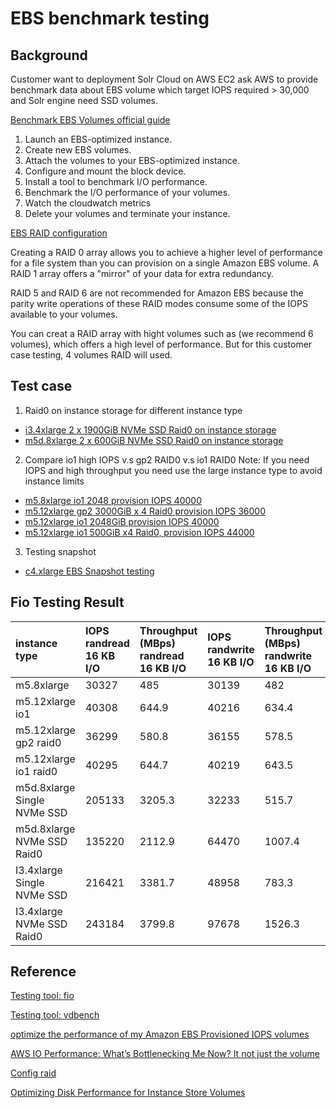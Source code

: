 # EBS benchmark testing

## Background
Customer want to deployment Solr Cloud on AWS EC2 ask AWS to provide benchmark data about EBS volume which target IOPS required > 30,000 and Solr engine need SSD volumes.

[Benchmark EBS Volumes official guide](https://docs.aws.amazon.com/AWSEC2/latest/UserGuide/benchmark_procedures.html)

1. Launch an EBS-optimized instance.
2. Create new EBS volumes.
3. Attach the volumes to your EBS-optimized instance.
4. Configure and mount the block device.
5. Install a tool to benchmark I/O performance.
6. Benchmark the I/O performance of your volumes.
7. Watch the cloudwatch metrics
8. Delete your volumes and terminate your instance.

[EBS RAID configuration](https://docs.aws.amazon.com/AWSEC2/latest/UserGuide/raid-config.html)

Creating a RAID 0 array allows you to achieve a higher level of performance for a file system than you can provision on a single Amazon EBS volume. A RAID 1 array offers a "mirror" of your data for extra redundancy.

RAID 5 and RAID 6 are not recommended for Amazon EBS because the parity write operations of these RAID modes consume some of the IOPS available to your volumes. 

You can creat a RAID array with hight volumes such as (we recommend 6 volumes), which offers a high level of performance. But for this customer case testing, 4 volumes RAID will used. 

## Test case
1. Raid0 on instance storage for different instance type
- [i3.4xlarge 2 x 1900GiB NVMe SSD Raid0 on instance storage](script/i3.4xlarge-nvmessd-ebs-benchmark.md)
- [m5d.8xlarge 2 x 600GiB NVMe SSD Raid0 on instance storage](script/m5d.4xlarge-nvmessd-ebs-benchmark.md)

2. Compare io1 high IOPS v.s gp2 RAID0 v.s io1 RAID0
Note: If you need IOPS and high throughput you need use the large instance type to avoid instance limits 
- [m5.8xlarge io1 2048 provision IOPS 40000](script/m5.8xlarge-io1-ebs-benchmark.md)
- [m5.12xlarge gp2 3000GiB x 4 Raid0 provision IOPS 36000](script/m5.12xlarge-gp2-raid-ebs-benchmark.md)
- [m5.12xlarge io1 2048GiB provision IOPS 40000](script/m5.12xlarge-io1-ebs-benchmark.md)
- [m5.12xlarge io1 500GiB x4 Raid0, provision IOPS 44000](script/m5.12xlarge-io1-raid-ebs-benchmark.md)

3. Testing snapshot
- [c4.xlarge EBS Snapshot testing](script/c4.xlarge-gp2-io1-benchmark.md)


## Fio Testing Result
| instance type | IOPS randread 16 KB I/O | Throughput (MBps) randread 16 KB I/O | IOPS randwrite 16 KB I/O |  Throughput (MBps) randwrite 16 KB I/O | IOPS randread 4 KB I/O |  Throughput (MBps) randread 4 KB I/O | IOPS randwrite 4 KB I/O |  Throughput (MBps) randwrite 4 KB I/O| 
| :----------- | :----------- | :----------- | :----------- | :----------- | :----------- | :----------- | :----------- | :----------- | 
| m5.8xlarge  | 30327 | 485 | 30139 | 482 | N/A | N/A | N/A | N/A |
| m5.12xlarge io1 | 40308 | 644.9 | 40216 | 634.4 | N/A | N/A | N/A | N/A |
| m5.12xlarge gp2 raid0 | 36299 | 580.8 | 36155 | 578.5 | N/A | N/A | N/A | N/A |
| m5.12xlarge io1 raid0 | 40295 | 644.7 | 40219 | 643.5 | N/A | N/A | N/A | N/A |
| m5d.8xlarge Single NVMe SSD | 205133 | 3205.3 | 32233 | 515.7 | 437578 | 1709.3 | 117463 | 469.8 |
| m5d.8xlarge NVMe SSD Raid0 | 135220 | 2112.9 | 64470 | 1007.4 | 470710 | 1838.8 | 234654 | 938.6 |
| I3.4xlarge Single NVMe SSD | 216421 | 3381.7 | 48958 | 783.3 | 581387 | 2271.5 | 180559 | 722.2 | 
| I3.4xlarge NVMe SSD Raid0 | 243184 | 3799.8 | 97678 | 1526.3 | 824841 | 3222.4 | 357232 | 1395.5


## Reference

[Testing tool: fio](https://docs.aws.amazon.com/AWSEC2/latest/UserGuide/benchmark_procedures.html)

[Testing tool: vdbench](https://www.oracle.com/technetwork/server-storage/vdbench-downloads-1901681.html)

[optimize the performance of my Amazon EBS Provisioned IOPS volumes](https://aws.amazon.com/premiumsupport/knowledge-center/optimize-ebs-provisioned-iops/)

[AWS IO Performance: What’s Bottlenecking Me Now? It not just the volume](https://medium.com/@TheLaddersEng/aws-io-performance-whats-bottlenecking-me-now-9b10b877bbef)

[Config raid](https://docs.aws.amazon.com/AWSEC2/latest/UserGuide/raid-config.html)

[Optimizing Disk Performance for Instance Store Volumes](https://docs.aws.amazon.com/AWSEC2/latest/UserGuide/disk-performance.html)
